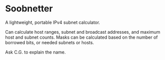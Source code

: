 Soobnetter
======  
A lightweight, portable IPv4 subnet calculator.

Can calculate host ranges, subnet and broadcast addresses, and maximum host and subnet counts.
Masks can be calculated based on the number of borrowed bits, or needed subnets or hosts.

Ask C.G. to explain the name.